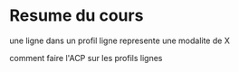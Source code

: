 Resume du cours
===============

une ligne dans un profil ligne represente une modalite de X

comment faire l'ACP sur les profils lignes
